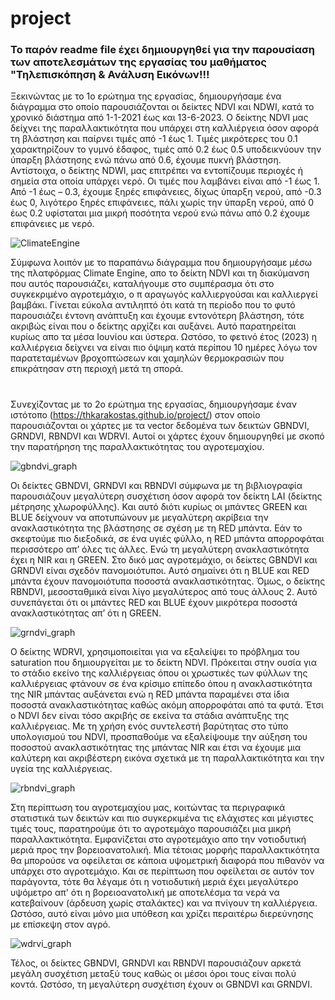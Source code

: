 # project
### Το παρόν readme file έχει δημιουργηθεί για την παρουσίαση των αποτελεσμάτων της εργασίας του μαθήματος "Τηλεπισκόπηση & Ανάλυση Εικόνων!!!

Ξεκινώντας με το 1ο ερώτημα της εργασίας, δημιουργήσαμε ένα διάγραμμα στο οποίο παρουσιάζονται οι δείκτες NDVI και NDWI, κατά το χρονικό διάστημα από 1-1-2021 έως και 13-6-2023.
Ο δείκτης NDVI μας δείχνει της παραλλακτικότητα που υπάρχει στη καλλιέργεια όσον αφορά τη βλάστηση και παίρνει τιμές από -1 έως 1. Τιμές μικρότερες του 0.1 χαρακτηρίζουν το γυμνό έδαφος, τιμές από 0.2 έως 0.5 υποδεικνύουν την ύπαρξη βλάστησης ενώ πάνω από 0.6, έχουμε πυκνή βλάστηση. Αντίστοιχα, ο δείκτης NDWI, μας επιτρέπει να εντοπίζουμε περιοχές ή σημεία στα οποία υπάρχει νερό. Οι τιμές που λαμβάνει είναι από -1 έως 1. Από -1 έως – 0.3, έχουμε ξηρές επιφάνειες, δίχως ύπαρξη νερού, από -0.3 έως 0, λιγότερο ξηρές επιφάνειες, πάλι χωρίς την ύπαρξη νερού, από 0 έως 0.2 υφίσταται μια μικρή ποσότητα νερού ενώ πάνω από 0.2 έχουμε επιφάνειες με νερό. 

![ClimateEngine](https://github.com/thkarakostas/project/assets/139591471/ae856fb3-aab5-48c7-9e96-afcea743c620)

Σύμφωνα λοιπόν με το παραπάνω διάγραμμα που δημιουργήσαμε μέσω της πλατφόρμας Climate Engine, απο το δείκτη NDVI και τη διακύμανση που αυτός παρουσιάζει, καταλήγουμε στο συμπέρασμα ότι στο συγκεκριμένο αγροτεμάχιο, ο π αραγωγός καλλιεργούσαι και καλλιεργεί βαμβάκι. Γίνεται εύκολα αντιληπτό ότι κατά τη περίοδο που το φυτό παρουσιάζει έντονη ανάπτυξη και έχουμε εντονότερη βλάστηση, τότε ακριβώς είναι που ο δείκτης αρχίζει και αυξάνει. Αυτό παρατηρείται κυρίως απο τα μέσα Ιουνίου και ύστερα. Ωστόσο, το φετινό έτος (2023) η καλλιέργεια δείχνει να είναι πιο όψιμη κατά περίπου 10 ημέρες λόγω τον παρατεταμένων βροχοπτώσεων και χαμηλών θερμοκρασιών που επικράτησαν στη περιοχή μετά τη σπορά. 

#

Συνεχίζοντας με το 2ο ερώτημα της εργασίας, δημιουργήσαμε έναν ιστότοπο (https://thkarakostas.github.io/project/) στον οποίο παρουσιάζονται οι χάρτες με τα vector δεδομένα των δεικτών GBNDVI, GRNDVI, RBNDVI και WDRVI. Αυτοί οι χάρτες έχουν δημιουργηθεί με σκοπό την παρατήρηση της παραλλακτικότητας του αγροτεμαχίου.

![gbndvi_graph](https://github.com/thkarakostas/project/assets/139591471/08f4d5be-81b3-46d3-a6a4-6fc73e368349)

Οι δείκτες GBNDVI, GRNDVI και RBNDVI σύμφωνα με τη βιβλιογραφία παρουσιάζουν μεγαλύτερη συσχέτιση όσον αφορά τον δείκτη LAI (δείκτης μέτρησης χλωροφύλλης). Και αυτό διότι κυρίως οι μπάντες GREEN και BLUE δείχνουν να αποτυπώνουν με  μεγαλύτερη ακρίβεια την ανακλαστικότητα της βλάστησης σε σχέση με τη RED μπάντα. Εάν το σκεφτούμε πιο διεξοδικά, σε ένα υγιές φύλλο, η RED μπάντα απορροφάται περισσότερο απ’ όλες τις άλλες. Ενώ τη μεγαλύτερη ανακλαστικότητα έχει η NIR και η GREEN. Στο δικό μας αγροτεμάχιο, οι δείκτες GBNDVI και GRNDVI είναι σχεδόν πανομοιότυποι. Αυτό σημαίνει ότι η BLUE και RED μπάντα έχουν πανομοιότυπα ποσοστά ανακλαστικότητας. Όμως, ο δείκτης RBNDVI, μεσοσταθμικά είναι λίγο μεγαλύτερος από τους άλλους 2. Αυτό συνεπάγεται ότι οι μπάντες RED και BLUE έχουν μικρότερα ποσοστά ανακλαστικότητας απ’ ότι η GREEN. 

![grndvi_graph](https://github.com/thkarakostas/project/assets/139591471/8cfa0851-10ab-4ae6-8c34-436e96869486)

Ο δείκτης WDRVI, χρησιμοποιείται για να εξαλείψει το πρόβλημα του saturation που δημιουργείται με το δείκτη NDVI. Πρόκειται στην ουσία για το στάδιο εκείνο της καλλιέργειας όπου οι χρωστικές των φύλλων της καλλιέργειας φτάνουν σε ένα κρίσιμο επίπεδο όπου η ανακλαστικότητα της NIR μπάντας αυξάνεται ενώ η RED μπάντα παραμένει στα ίδια ποσοστά ανακλαστικότητας καθώς ακόμη απορροφάται από τα φυτά. Έτσι ο NDVI δεν είναι τόσο ακριβής σε εκείνα τα στάδια ανάπτυξης της καλλιέργειας. Με τη χρήση ενός συντελεστή βαρύτητας στο τύπο υπολογισμού του NDVI, προσπαθούμε να εξαλείψουμε την αύξηση του ποσοστού ανακλαστικότητας της μπάντας NIR και έτσι να έχουμε μια καλύτερη και ακριβέστερη εικόνα σχετικά με τη παραλλακτικότητα και την υγεία της καλλιέργειας.

![rbndvi_graph](https://github.com/thkarakostas/project/assets/139591471/ee1e8962-226b-4296-b3ab-8fd7fc2562c2)

Στη περίπτωση του αγροτεμαχίου μας, κοιτώντας τα περιγραφικά στατιστικά των δεικτών και πιο συγκερκιμένα τις ελάχιστες και μέγιστες τιμές τους, παρατηρούμε ότι το αγροτεμάχο παρουσιάζει μια μικρή παραλλακτικότητα. Εμφανίζεται στο αγροτεμάχιο απο την νοτιοδυτική μεριά προς την βορειοανατολική. Μία τέτοιας μορφής παραλλακτικότητα θα μπορούσε να οφείλεται σε κάποια υψομετρική διαφορά που πιθανόν να υπάρχει στο αγροτεμάχιο. Και σε περίπτωση που οφείλεται σε αυτόν τον παράγοντα, τότε θα λέγαμε ότι η νοτιοδυτική μεριά έχει μεγαλύτερο υψόμετρο απ' ότι η βορειοανατολική με αποτελέσμα τα νερά να κατεβαίνουν (άρδευση χωρίς σταλάκτες) και να πνίγουν τη καλλιέργεια. Ωστόσο, αυτό είναι μόνο μια υπόθεση και χρίζει περαιτέρω διερεύνησης με επίσκεψη στον αγρό.

![wdrvi_graph](https://github.com/thkarakostas/project/assets/139591471/462aedd1-ddf8-4d09-bc1d-8e335f2a72ea)

Τέλος, οι δείκτες GBNDVI, GRNDVI και RBNDVI παρουσιάζουν αρκετά μεγάλη συσχέτιση μεταξύ τους καθώς οι μέσοι όροι τους είναι πολύ κοντά. Ωστόσο, τη μεγαλύτερη συσχέτιση έχουν οι GBNDVI και GRNDVI.
